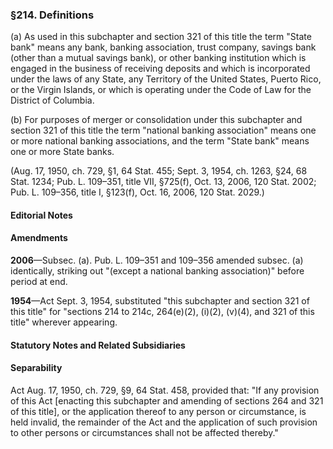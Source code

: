 ### §214. Definitions ###

(a) As used in this subchapter and section 321 of this title the term "State bank" means any bank, banking association, trust company, savings bank (other than a mutual savings bank), or other banking institution which is engaged in the business of receiving deposits and which is incorporated under the laws of any State, any Territory of the United States, Puerto Rico, or the Virgin Islands, or which is operating under the Code of Law for the District of Columbia.

(b) For purposes of merger or consolidation under this subchapter and section 321 of this title the term "national banking association" means one or more national banking associations, and the term "State bank" means one or more State banks.

(Aug. 17, 1950, ch. 729, §1, 64 Stat. 455; Sept. 3, 1954, ch. 1263, §24, 68 Stat. 1234; Pub. L. 109–351, title VII, §725(f), Oct. 13, 2006, 120 Stat. 2002; Pub. L. 109–356, title I, §123(f), Oct. 16, 2006, 120 Stat. 2029.)

#### **Editorial Notes** ####

#### Amendments ####

**2006**—Subsec. (a). Pub. L. 109–351 and 109–356 amended subsec. (a) identically, striking out "(except a national banking association)" before period at end.

**1954**—Act Sept. 3, 1954, substituted "this subchapter and section 321 of this title" for "sections 214 to 214c, 264(e)(2), (i)(2), (v)(4), and 321 of this title" wherever appearing.

#### **Statutory Notes and Related Subsidiaries** ####

#### Separability ####

Act Aug. 17, 1950, ch. 729, §9, 64 Stat. 458, provided that: "If any provision of this Act [enacting this subchapter and amending of sections 264 and 321 of this title], or the application thereof to any person or circumstance, is held invalid, the remainder of the Act and the application of such provision to other persons or circumstances shall not be affected thereby."